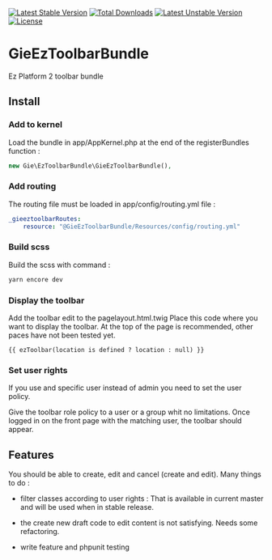 [![Latest Stable Version](https://poser.pugx.org/jlchassaing/gie_eztoolbar/v/stable)](https://packagist.org/packages/jlchassaing/gie_eztoolbar)
[![Total Downloads](https://poser.pugx.org/jlchassaing/gie_eztoolbar/downloads)](https://packagist.org/packages/jlchassaing/gie_eztoolbar)
[![Latest Unstable Version](https://poser.pugx.org/jlchassaing/gie_eztoolbar/v/unstable)](https://packagist.org/packages/jlchassaing/gie_eztoolbar)
[![License](https://poser.pugx.org/jlchassaing/gie_eztoolbar/license)](https://packagist.org/packages/jlchassaing/gie_eztoolbar)

# GieEzToolbarBundle

Ez Platform 2 toolbar bundle

## Install



### Add to kernel

Load the bundle in app/AppKernel.php at the end of the registerBundles function :

```php
new Gie\EzToolbarBundle\GieEzToolbarBundle(),
```

### Add routing

The routing file must be loaded in app/config/routing.yml file :

```yaml
_gieeztoolbarRoutes:
    resource: "@GieEzToolbarBundle/Resources/config/routing.yml"
```

### Build scss

Build the scss with command :
```bash
yarn encore dev
```
 
### Display the toolbar

Add the toolbar edit to the pagelayout.html.twig 
Place this code where you want to display the toolbar. At the top of the page is recommended, other paces have not been tested yet.  

```twig
{{ ezToolbar(location is defined ? location : null) }}
```

### Set user rights 

If you use and specific user instead of admin you need to set the user policy.

Give the toolbar role policy to a user or a group whit no limitations. Once logged in on the
front page with the matching user, the toolbar should appear.

## Features

You should be able to create, edit and cancel (create and edit).
Many things to do :
 - filter classes according to user rights :
    That is available in current master and will be used when in stable release.
    
 - the create new draft code to edit content is not satisfying. Needs some refactoring.
 
 - write feature and phpunit testing    
